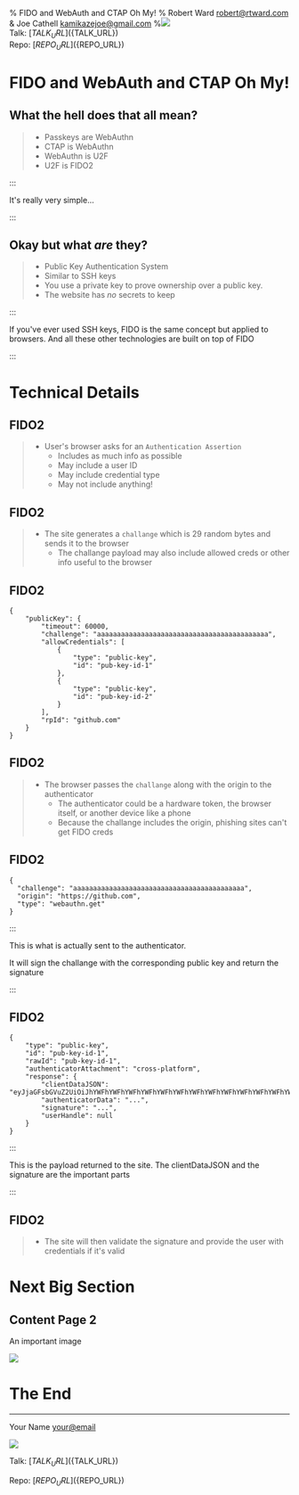 % FIDO and WebAuth and CTAP Oh My!
% Robert Ward <robert@rtward.com> & Joe Cathell <kamikazejoe@gmail.com>
%![](static/qrcode.png)<br/>Talk: [${TALK_URL}](${TALK_URL})<br/>Repo: [${REPO_URL}](${REPO_URL})

# FIDO and WebAuth and CTAP Oh My!

## What the hell does that all mean?

> - Passkeys are WebAuthn
> - CTAP is WebAuthn
> - WebAuthn is U2F
> - U2F is FIDO2

:::

It's really very simple...

:::

## Okay but what _are_ they?

> - Public Key Authentication System
> - Similar to SSH keys
> - You use a private key to prove ownership over a public key.
> - The website has _no_ secrets to keep

:::

If you've ever used SSH keys, FIDO is the same concept but applied to browsers. And all these other technologies are built on top of FIDO

:::

# Technical Details

## FIDO2

> - User's browser asks for an `Authentication Assertion`
>   - Includes as much info as possible
>   - May include a user ID
>   - May include credential type
>   - May not include anything!

## FIDO2

> - The site generates a `challange` which is 29 random bytes and sends it to the browser
>   - The challange payload may also include allowed creds or other info useful to the browser

## FIDO2

```
{
    "publicKey": {
        "timeout": 60000,
        "challenge": "aaaaaaaaaaaaaaaaaaaaaaaaaaaaaaaaaaaaaaaaaaa",
        "allowCredentials": [
            {
                "type": "public-key",
                "id": "pub-key-id-1"
            },
            {
                "type": "public-key",
                "id": "pub-key-id-2"
            }
        ],
        "rpId": "github.com"
    }
}
```

## FIDO2

> - The browser passes the `challange` along with the origin to the authenticator
>   - The authenticator could be a hardware token, the browser itself, or another device like a phone
>   - Because the challange includes the origin, phishing sites can't get FIDO creds

## FIDO2

```
{
  "challenge": "aaaaaaaaaaaaaaaaaaaaaaaaaaaaaaaaaaaaaaaaaaa",
  "origin": "https://github.com",
  "type": "webauthn.get"
}
```

:::

This is what is actually sent to the authenticator.

It will sign the challange with the corresponding public key and return the signature

:::

## FIDO2

```
{
    "type": "public-key",
    "id": "pub-key-id-1",
    "rawId": "pub-key-id-1",
    "authenticatorAttachment": "cross-platform",
    "response": {
        "clientDataJSON": "eyJjaGFsbGVuZ2UiOiJhYWFhYWFhYWFhYWFhYWFhYWFhYWFhYWFhYWFhYWFhYWFhYWFhYWFhYWFhIiwib3JpZ2luIjoiaHR0cHM6Ly9naXRodWIuY29tIiwidHlwZSI6IndlYmF1dGhuLmdldCJ9",
        "authenticatorData": "...",
        "signature": "...",
        "userHandle": null
    }
}
```

:::

This is the payload returned to the site. The clientDataJSON and the signature are the important parts

:::

## FIDO2

> - The site will then validate the signature and provide the user with credentials if it's valid

# Next Big Section

## Content Page 2

An important image

![](https://placekitten.com/g/200/300)

# The End

---

Your Name <your@email>

![](static/qrcode.png)

Talk: [${TALK_URL}](${TALK_URL})

Repo: [${REPO_URL}](${REPO_URL})
